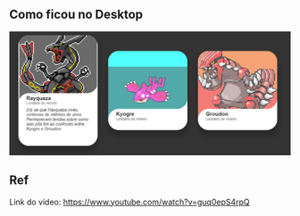 ## Como ficou no Desktop
<img src="./Desktop.png" />

## Ref

Link do vídeo: https://www.youtube.com/watch?v=guq0epS4rpQ